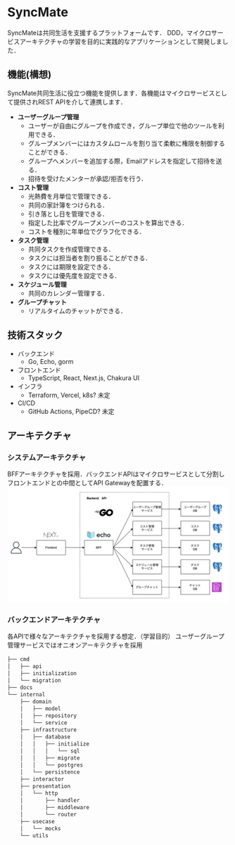 # SyncMate
SyncMateは共同生活を支援するプラットフォームです．
DDD，マイクロサービスアーキテクチャの学習を目的に実践的なアプリケーションとして開発しました．

## 機能(構想)

SyncMate共同生活に役立つ機能を提供します．各機能はマイクロサービスとして提供されREST APIを介して連携します．

- **ユーザーグループ管理**
  - ユーザーが自由にグループを作成でき，グループ単位で他のツールを利用できる．
  - グループメンバーにはカスタムロールを割り当て柔軟に権限を制御することができる．
  - グループへメンバーを追加する際，Emailアドレスを指定して招待を送る．
  - 招待を受けたメンターが承認/拒否を行う．
- **コスト管理**
  - 光熱費を月単位で管理できる．
  - 共同の家計簿をつけられる．
  - 引き落とし日を管理できる．
  - 指定した比率でグループメンバーのコストを算出できる．
  - コストを種別に年単位でグラフ化できる．
- **タスク管理**
  - 共同タスクを作成管理できる．
  - タスクには担当者を割り振ることができる．
  - タスクには期限を設定できる．
  - タスクには優先度を設定できる．
- **スケジュール管理**
  - 共同のカレンダー管理する．
- **グループチャット**
  - リアルタイムのチャットができる．

## 技術スタック

- バックエンド
  - Go, Echo, gorm
- フロントエンド
  - TypeScript, React, Next.js, Chakura UI
- インフラ
  - Terraform, Vercel, k8s? 未定
- CI/CD
  - GitHub Actions, PipeCD? 未定

## アーキテクチャ
### システムアーキテクチャ
BFFアーキテクチャを採用．バックエンドAPIはマイクロサービスとして分割しフロントエンドとの中間としてAPI Gatewayを配置する．
![システムアーキテクチャ](./image/architecture.png?raw=true)

### バックエンドアーキテクチャ
各APIで様々なアーキテクチャを採用する想定．（学習目的）
ユーザーグループ管理サービスではオニオンアーキテクチャを採用
```
├── cmd
│   ├── api
│   ├── initialization
│   └── migration
├── docs
└── internal
    ├── domain
    │   ├── model
    │   ├── repository
    │   └── service
    ├── infrastructure
    │   ├── database
    │   │   ├── initialize
    │   │   │   └── sql
    │   │   ├── migrate
    │   │   └── postgres
    │   └── persistence
    ├── interactor
    ├── presentation
    │   └── http
    │       ├── handler
    │       ├── middleware
    │       └── router
    ├── usecase
    │   └── mocks
    └── utils

```
